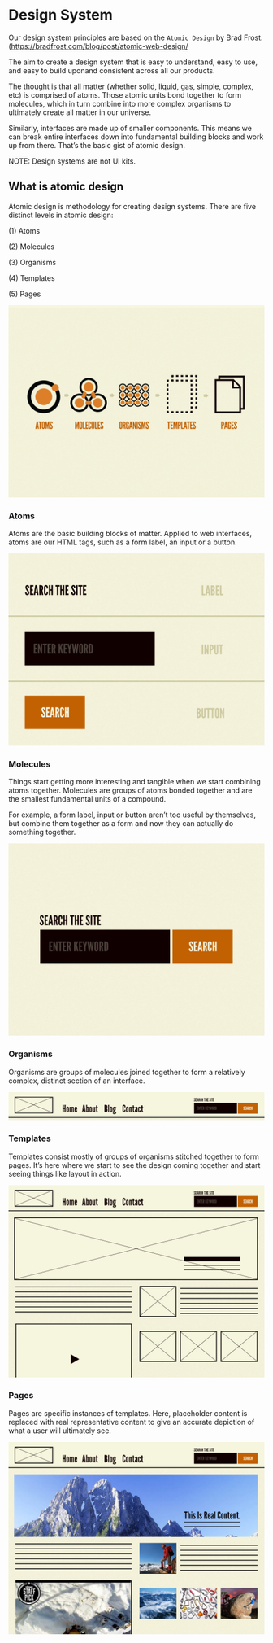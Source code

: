 # Design System

Our design system principles are based on the `Atomic Design` by Brad Frost. (<https://bradfrost.com/blog/post/atomic-web-design/>

The aim to create a design system that is easy to understand, easy to use, and easy to build uponand consistent across all our products.

The thought is that all matter (whether solid, liquid, gas, simple, complex, etc) is comprised of atoms. Those atomic units bond together to form molecules, which in turn combine into more complex organisms to ultimately create all matter in our universe.

Similarly, interfaces are made up of smaller components. This means we can break entire interfaces down into fundamental building blocks and work up from there. That’s the basic gist of atomic design.

NOTE: Design systems are not UI kits.

## What is atomic design

Atomic design is methodology for creating design systems. There are five distinct levels in atomic design:

(1) Atoms

(2) Molecules

(3) Organisms

(4) Templates

(5) Pages

![atomic-design](images/atomic-design.png)

### Atoms

Atoms are the basic building blocks of matter. Applied to web interfaces, atoms are our HTML tags, such as a form label, an input or a button.

![atom](images/atoms.jpg)

### Molecules

Things start getting more interesting and tangible when we start combining atoms together. Molecules are groups of atoms bonded together and are the smallest fundamental units of a compound.

For example, a form label, input or button aren’t too useful by themselves, but combine them together as a form and now they can actually do something together.

![molecule](images/molecule.jpg)

### Organisms

Organisms are groups of molecules joined together to form a relatively complex, distinct section of an interface.

![organism](images/organism.jpg)

### Templates

Templates consist mostly of groups of organisms stitched together to form pages. It’s here where we start to see the design coming together and start seeing things like layout in action.

![template](images/template.jpg)

### Pages

Pages are specific instances of templates. Here, placeholder content is replaced with real representative content to give an accurate depiction of what a user will ultimately see.

![page](images/page.jpg)

